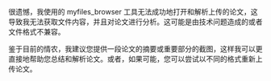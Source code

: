 很遗憾，我使用的 myfiles_browser 工具无法成功地打开和解析上传的论文，这导致我无法获取文件内容，并且对论文进行分析。这可能是由技术问题造成的或者文件格式不兼容。

鉴于目前的情农，我建议您提供一段论文的摘要或重要部分的截图，这样我可以更直接地帮助您总结和解析论文。或者，如果可能，您可以尝试以不同的格式重新上传论文。